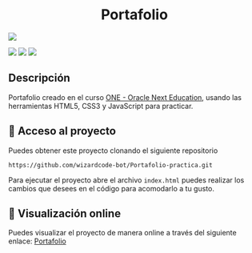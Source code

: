 <h1 align="center">Portafolio</h1> 

<p>
  <img src="http://img.shields.io/static/v1?label=ESTADO&message=EN%20DESARROLLO&color=RED&style=for-the-badge" #vitrinedev/>
</p>
<p>
  <img src="https://img.shields.io/badge/HTML5-E34F26?style=for-the-badge&logo=html5&logoColor=white" />
  <img src="https://img.shields.io/badge/CSS3-1572B6?style=for-the-badge&logo=css3&logoColor=white" />
  <img src="https://img.shields.io/badge/JavaScript-323330?style=for-the-badge&logo=javascript&logoColor=F7DF1E" />
</p>

## Descripción
Portafolio creado en el curso [ONE - Oracle Next Education](https://www.oracle.com/co/education/oracle-next-education/), usando las herramientas HTML5, CSS3 y JavaScript para practicar.

## 📂 Acceso al proyecto
Puedes obtener este proyecto clonando el siguiente repositorio
```
https://github.com/wizardcode-bot/Portafolio-practica.git
```
Para ejecutar el proyecto abre el archivo `index.html` puedes realizar los cambios que desees en el código para acomodarlo a tu gusto.

## :mag_right: Visualización online
Puedes visualizar el proyecto de manera online a través del siguiente enlace: 
<a  href="https://wizardcode-bot.github.io/Portafolio-practica/" target="_blank">Portafolio</a>
